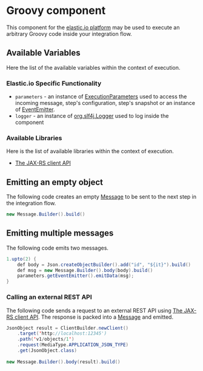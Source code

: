 # Groovy component

This component for the [elastic.io platform](https://www.elastic.io "elastic.io platform") may be used to execute an 
arbitrary Groovy code inside your integration flow.


## Available Variables
Here the list of the available variables within the context of execution. 

### Elastic.io Specific Functionality
- `parameters` - an instance of [ExecutionParameters](https://javadoc.io/doc/io.elastic/sailor-jvm/latest/io/elastic/api/ExecutionParameters.html) used to access the incoming message, step's configuration, step's snapshot or an instance of [EventEmitter](https://javadoc.io/doc/io.elastic/sailor-jvm/latest/io/elastic/api/EventEmitter.html).
- `logger` - an instance of [org.slf4j.Logger](http://www.slf4j.org/apidocs/org/slf4j/Logger.html) used to log inside the component

### Available Libraries

Here is the list of available libraries within the context of execution. 

- [The JAX-RS client API](https://docs.oracle.com/javaee/7/api/javax/ws/rs/client/package-summary.html)

## Emitting an empty object

The following code creates an empty [Message](https://javadoc.io/doc/io.elastic/sailor-jvm/latest/io/elastic/api/Message.html) to be sent to the next step in the integration flow.

````java
new Message.Builder().build()
````


## Emitting multiple messages

The following code emits two messages.

````java
1.upto(2) {
    def body = Json.createObjectBuilder().add("id", "${it}").build()
    def msg = new Message.Builder().body(body).build()
    parameters.getEventEmitter().emitData(msg);
} 
````

### Calling an external REST API

The following code sends a request to an external REST API using [The JAX-RS client API](https://docs.oracle.com/javaee/7/api/javax/ws/rs/client/package-summary.html). 
The response is packed into a [Message](https://javadoc.io/doc/io.elastic/sailor-jvm/latest/io/elastic/api/Message.html) and emitted.

````java
JsonObject result = ClientBuilder.newClient()
    .target('http://localhost:12345')
    .path('v1/objects/1')
    .request(MediaType.APPLICATION_JSON_TYPE)
    .get(JsonObject.class)
                
new Message.Builder().body(result).build()
````
